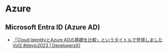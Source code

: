 # Azure

## Microsoft Entra ID (Azure AD)

- [「Cloud IdentityとAzure ADの基礎を比較」というタイトルで登壇しました Vol2 #devio2023 | DevelopersIO](https://dev.classmethod.jp/articles/cloud-identity-azuread-compare-v2/)